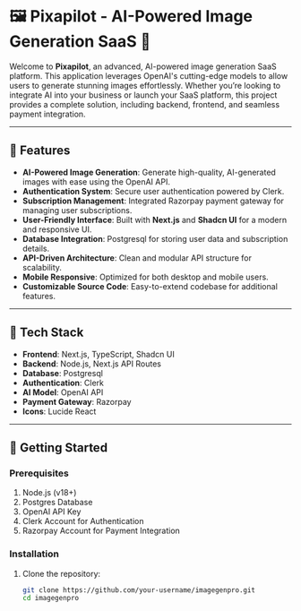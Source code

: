 # 🖼️ Pixapilot - AI-Powered Image Generation SaaS 🚀

Welcome to **Pixapilot**, an advanced, AI-powered image generation SaaS platform. This application leverages OpenAI's cutting-edge models to allow users to generate stunning images effortlessly. Whether you’re looking to integrate AI into your business or launch your SaaS platform, this project provides a complete solution, including backend, frontend, and seamless payment integration.

---

## 🌟 Features

- **AI-Powered Image Generation**: Generate high-quality, AI-generated images with ease using the OpenAI API.
- **Authentication System**: Secure user authentication powered by Clerk.
- **Subscription Management**: Integrated Razorpay payment gateway for managing user subscriptions.
- **User-Friendly Interface**: Built with **Next.js** and **Shadcn UI** for a modern and responsive UI.
- **Database Integration**: Postgresql for storing user data and subscription details.
- **API-Driven Architecture**: Clean and modular API structure for scalability.
- **Mobile Responsive**: Optimized for both desktop and mobile users.
- **Customizable Source Code**: Easy-to-extend codebase for additional features.

---

## 📂 Tech Stack

- **Frontend**: Next.js, TypeScript, Shadcn UI
- **Backend**: Node.js, Next.js API Routes
- **Database**: Postgresql
- **Authentication**: Clerk
- **AI Model**: OpenAI API
- **Payment Gateway**: Razorpay
- **Icons**: Lucide React

---

## 🚀 Getting Started

### Prerequisites

1. Node.js (v18+)
2. Postgres Database
3. OpenAI API Key
4. Clerk Account for Authentication
5. Razorpay Account for Payment Integration

### Installation

1. Clone the repository:
   ```bash
   git clone https://github.com/your-username/imagegenpro.git
   cd imagegenpro
